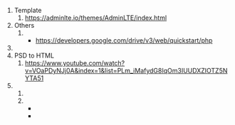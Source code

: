 <ol>
	<li>Template
	<ol>
		<li><a href="https://adminlte.io/themes/AdminLTE/index.html">https://adminlte.io/themes/AdminLTE/index.html</a></li>
	</ol>
	</li>
	<li>Others
	<ol>
		<li>&nbsp;
		<ul>
			<li><a href="https://developers.google.com/drive/v3/web/quickstart/php">https://developers.google.com/drive/v3/web/quickstart/php</a></li>
		</ul>
		</li>
	</ol>
	</li>
	<li>
	<ol>
	</ol>
	</li>
	<li>PSD to HTML
	<ol>
		<li><a href="https://www.youtube.com/watch?v=VOaPDyNJj0A&amp;index=1&amp;list=PLm_iMafydG8IqOm3IUUDXZIOTZ5NYTA51">https://www.youtube.com/watch?v=VOaPDyNJj0A&amp;index=1&amp;list=PLm_iMafydG8IqOm3IUUDXZIOTZ5NYTA51</a></li>
	</ol>
	</li>
	<li>
	<ol>
		<li>
		<ul>
		</ul>
		</li>
		<li>&nbsp;
		<ul>
			<li>&nbsp;</li>
			<li>&nbsp;</li>
		</ul>
		</li>
	</ol>
	</li>
</ol>

<p>&nbsp;</p>
